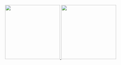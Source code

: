 <div>
<a href="https://github.com/luanabrizola">
<img loading="lazy" height="180em" src="https://github-readme-stats.vercel.app/api/top-langs/?username=luanabrizola&layout=compact&langs_count=7&theme=dracula"/>
<img loading="lazy" height="180em" src="https://github-readme-stats.vercel.app/api?username=luanabrizola&show_icons=true&theme=dracula&include_all_commits=true&count_private=true"/>
</div>
